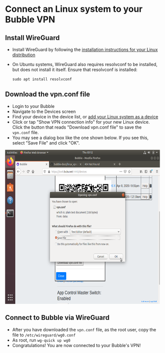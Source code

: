 # Connect an Linux system to your Bubble VPN

## Install WireGuard
  * Install WireGuard by following the [installation instructions for your Linux distribution](https://www.wireguard.com/install/)
  * On Ubuntu systems, WireGuard also requires resolvconf to be installed, but does not install it itself. Ensure that resolvconf is installed:

        sudo apt install resolvconf

## Download the vpn.conf file
  * Login to your Bubble
  * Navigate to the Devices screen
  * Find your device in the device list, or [add your Linux system as a device](../device_setup/add_device.md)
  * Click or tap "Show VPN connection info" for your new Linux device. Click the button that reads "Download vpn.conf file" to save the `vpn.conf` file.
  * You may see a dialog box like the one shown below. If you see this, select "Save File" and click "OK".

 <img src="linux_screenshots/01_download_vpn_conf.png" alt="screenshot of download vpn.conf file" height="500"/>

## Connect to Bubble via WireGuard
  * After you have downloaded the `vpn.conf` file, as the root user, copy the file to `/etc/wireguard/wg0.conf`
  * As root, run `wg-quick up wg0`
  * Congratulations! You are now connected to your Bubble's VPN!
